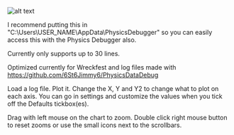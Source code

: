 ![alt text](https://i.imgur.com/SZbkKTP.png)

I recommend putting this in "C:\Users\USER_NAME\AppData\PhysicsDebugger\" so you can easily access this with the Physics Debugger also.

Currently only supports up to 30 lines. 

Optimized currently for Wreckfest and log files made with https://github.com/6St6Jimmy6/PhysicsDataDebug

Load a log file. Plot it. Change the X, Y and Y2 to change what to plot on each axis.
You can go in settings and customize the values when you tick off the Defaults tickbox(es).

Drag with left mouse on the chart to zoom.
Double click right mouse button to reset zooms or use the small icons next to the scrollbars.
